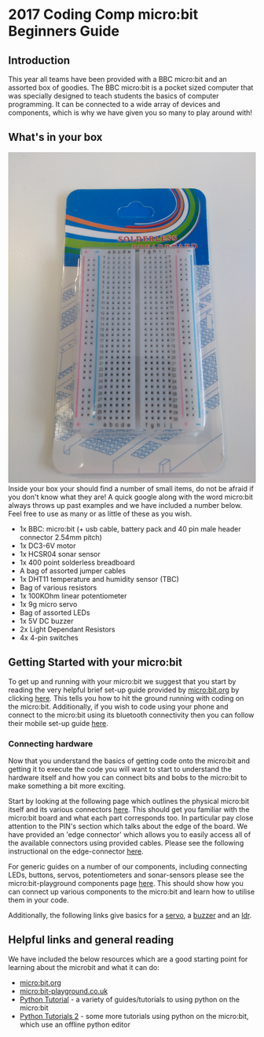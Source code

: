 # 2017 Coding Comp micro:bit Beginners Guide
## Introduction
This year all teams have been provided with a BBC micro:bit and an assorted box of goodies. The BBC micro:bit is a pocket sized computer that was specially designed to teach students the basics of computer programming. It can be connected to a wide array of devices and components, which is why we have given you so many to play around with!

## What's in your box
![alt text](https://github.com/godmar02/2017_Coding_Comp/blob/master/IMG_20170822_155435317.jpg)
Inside your box your should find a number of small items, do not be afraid if you don't know what they are! A quick google along with the word micro:bit always throws up past examples and we have included a number below. Feel free to use as many or as little of these as you wish.

- 1x BBC: micro:bit (+ usb cable, battery pack and 40 pin male header connector 2.54mm pitch)
- 1x DC3-6V motor
- 1x HCSR04 sonar sensor
- 1x 400 point solderless breadboard
- A bag of assorted jumper cables
- 1x DHT11 temperature and humidity sensor (TBC)
- Bag of various resistors
- 1x 100KOhm linear potentiometer
- 1x 9g micro servo
- Bag of assorted LEDs
- 1x 5V DC buzzer
- 2x Light Dependant Resistors
- 4x 4-pin switches

## Getting Started with your micro:bit
To get up and running with your micro:bit we suggest that you start by reading the very helpful brief set-up guide provided by [micro:bit.org][micro:bit-home] by clicking [here][quick-start]. This tells you how to hit the ground running with coding on the micro:bit.  Additionally, if you wish to code using your phone and connect to the micro:bit using its bluetooth connectivity then you can follow their mobile set-up guide [here][quick-start-mobile].

### Connecting hardware
Now that you understand the basics of getting code onto the micro:bit and getting it to execute the code you will want to start to understand the hardware itself and how you can connect bits and bobs to the micro:bit to make something a bit more exciting.

Start by looking at the following page which outlines the physical micro:bit itself and its various connectors [here][quick-start-hardware]. This should get you familiar with the micro:bit board and what each part corresponds too. In particular pay close attention to the PIN's section which talks about the edge of the board. We have provided an 'edge connector' which allows you to easily access all of the available connectors using provided cables. Please see the following instructional on the edge-connector [here][edge-connector].

For generic guides on a number of our components, including connecting LEDs, buttons, servos, potentiometers and sonar-sensors please see the micro:bit-playground components page [here][components]. This should show how you can connect up various components to the micro:bit and learn how to utilise them in your code.

Additionally, the following links give basics for a [servo], a [buzzer] and an [ldr].

## Helpful links and general reading
We have included the below resources which are a good starting point for learning about the microbit and what it can do:
- [micro:bit.org][micro:bit-home] 
- [micro:bit-playground.co.uk][micro:bit-playground]
- [Python Tutorial][micro:bit-python-guide] - a variety of guides/tutorials to using python on the micro:bit
- [Python Tutorials 2][micro:bit-python] - some more tutorials using python on the micro:bit, which use an offline python editor

<!--Links-->
[micro:bit-home]: http://micro:bit.org/
[quick-start]: http://micro:bit.org/guide/quick/
[quick-start-mobile]: http://micro:bit.org/guide/mobile/
[quick-start-hardware]: http://micro:bit.org/guide/hardware/
[edge-connector]: https://www.kitronik.co.uk/5601b-edge-connector-breakout-board-for-bbc-micro:bit-pre-built.html
[components]: http://micro:bit-playground.co.uk/components/
[servo]: https://www.kitronik.co.uk/blog/using-bbc-micro:bit-control-servo/
[buzzer]: https://www.kitronik.co.uk/blog/micro:bit-alarm-kitronik-university
[ldr]: http://www.getmicros.net/micro:bit-ldr-example.php
[micro:bit-playground]: http://micro:bit-playground.co.uk/
[micro:bit-python-guide]: https://micro:bit.co.uk/python-guide/
[micro:bit-python]: http://microbit-micropython.readthedocs.io/en/latest/tutorials/introduction.html
